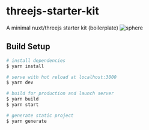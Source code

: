 # threejs-starter-kit
A minimal nuxt/threejs starter kit (boilerplate)
![sphere](https://user-images.githubusercontent.com/68980801/185720347-989cef5a-be9a-44ca-b7ec-443327473e5c.gif)

## Build Setup


```bash
# install dependencies
$ yarn install

# serve with hot reload at localhost:3000
$ yarn dev

# build for production and launch server
$ yarn build
$ yarn start

# generate static project
$ yarn generate
```

